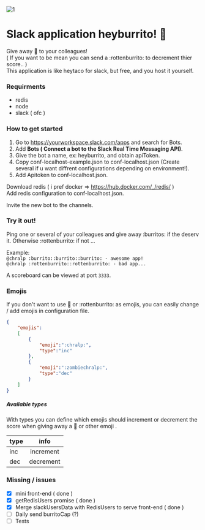 
![1](https://user-images.githubusercontent.com/13852280/41594451-c511cb82-73c3-11e8-87fa-aab8ccf2c816.png)
# Slack application heyburrito! :burrito:

Give away :burrito: to your colleagues!  
( If you want to be mean you can send a :rottenburrito: to decrement thier score.. )  
This application is like heytaco for slack, but free, and you host it yourself.

### Requirments
- redis
- node
- slack ( ofc )

### How to get started

1. Go to https://yourworkspace.slack.com/apps and search for Bots.  
2. Add **Bots ( Connect a bot to the Slack Real Time Messaging API)**.  
3. Give the bot a name, ex: heyburrito, and obtain apiToken.  
4. Copy conf-localhost-example.json to conf-localhost.json (Create several if u want diffrent configurations depending on environment!).  
5. Add Apitoken to conf-localhost.json.

Download redis ( i pref docker => https://hub.docker.com/_/redis/ )  
Add redis configuration to conf-localhost.json.

Invite the new bot to the channels.

### Try it out!
Ping one or several of your colleagues and give away :burritos: if the deserv it. Otherwise :rottenburrito: if not ...  

Example:  
`@chralp :burrito::burrito::burrito: - awesome app!`  
`@chralp :rottenburrito::rottenburrito: - bad app...`

A scoreboard can be viewed at port `3333`.

### Emojis
If you don't want to use :burrito: or :rottenburrito: as emojis, you can easily change / add emojis in configuration file.

```JSON
{
    "emojis":
    [
        {
            "emoji":":chralp:",
            "type":"inc"
        },
        {
            "emoji":":zombiechralp:",
            "type":"dec"
        }
    ]
}
```

##### Available types

With types you can define which emojis should increment or decrement the score when giving away a :burrito: or other emoji .

| type        | info           
| ------------- |:-------------:
| inc      | increment 
| dec      | decrement      



### Missing / issues

- [x] mini front-end ( done )
- [x] getRedisUsers promise ( done )
- [x] Merge slackUsersData with RedisUsers to serve front-end ( done )
- [ ] Daily send burritoCap (?)
- [ ] Tests
